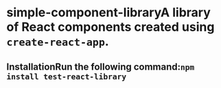 # simple-component-libraryA library of React components created using `create-react-app`.

## InstallationRun the following command:`npm install test-react-library`
